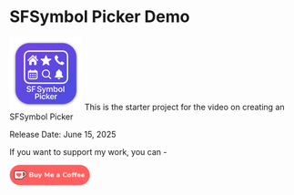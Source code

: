 # SFSymbol Picker Demo

![mac128](Images/mac128.png) This is the starter project for the video on creating an SFSymbol Picker

Release Date: June 15, 2025

If you want to support my work, you can - </br>

<a href='https://ko-fi.com/Z8Z22WRVG' target='_blank'><img height='36' style='border:0px;height:36px;' src='Images/kofi3.png' border='0' alt='Buy Me a Coffee at ko-fi.com' /></a>


